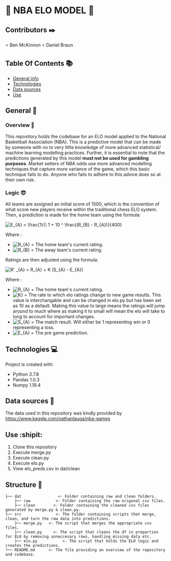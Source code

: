 # :basketball: **NBA ELO MODEL** :basketball:

## **Contributors** :black_nib:
:star: Ben McKinnon
:star: Daniel Braun

## **Table Of Contents** :books:
* [General info](#general-info)
* [Technologies](#technologies)
* [Data sources](#data-sources)
* [Use](#use)

## **General** :page_with_curl:
### Overview :speech_balloon:

This repository holds the codebase for an ELO model applied to the National Basketball Association (NBA). This is a predictive model that can be made by someone with no to very little knowledge of more advanced statistical/ machine learning modelling practices. Further, it is essential to note that the predictions generated by this model **must not be used for gambling purposes**. Market setters of NBA odds use more advanced modelling techniques that capture more variance of the game, which this basic technique fails to do. Anyone who fails to adhere to this advice does so at their own risk.

### Logic :sunglasses:
All teams are assigned an initial score of 1500, which is the convention of what score new players receive within the traditional chess ELO system. Then, a prediction is made for the home team using the formula: 

<img src="https://latex.codecogs.com/svg.image?&space;E_{A}&space;=&space;&space;\frac{1}{\&space;1&space;&plus;&space;10&space;^&space;\frac{(R_{B}&space;-&space;R_{A})}{400}&space;" title=" E_{A} = \frac{1}{\ 1 + 10 ^ \frac{(R_{B} - R_{A})}{400} " />

Where :
* <img src="https://latex.codecogs.com/svg.image?&space;R_{A}" title=" R_{A}" /> = The home team's current rating.
* <img src="https://latex.codecogs.com/svg.image?&space;R_{B}" title=" R_{B}" /> = The away team's current rating.

Ratings are then adjusted using the formula:

<img src="https://latex.codecogs.com/svg.image?&space;R'&space;_{A}&space;=&space;&space;R_{A}&space;&plus;&space;K&space;(S_{A}&space;-&space;E_{A})" title=" R' _{A} = R_{A} + K (S_{A} - E_{A})" />

Where :
* <img src="https://latex.codecogs.com/svg.image?&space;R_{A}" title=" R_{A}" /> = The home team's current rating.
* <img src="https://latex.codecogs.com/svg.image?&space;{K}" title="K}" /> = The rate to which elo ratings change to new game results. This value is interchangable and can be changed in elo.py but has been set as 10 as a default. Making this value to large means the ratings will jump around to much where as making it to small will mean the elo will take to long to account for important changes.
* <img src="https://latex.codecogs.com/svg.image?&space;S_{A}" title=" S_{A}" /> = The match result. Will either be 1 representing win or 0 representing a loss.
* <img src="https://latex.codecogs.com/svg.image?&space;E_{A}" title=" E_{A}" /> = The pre game prediction.

## **Technologies** :computer: 
Project is created with:
  * Python 3.7.8
  * Pandas 1.0.3
  * Numpy 1.19.4

## **Data sources** :open_file_folder:
The data used in this repository was kindly provided by https://www.kaggle.com/nathanlauga/nba-games

## Use :shipit:
1. Clone this repository
2. Execute merge.py
3. Execute clean.py
4. Execute elo.py
5. View elo_preds.csv in dat/clean

## Structure :microscope:
    ├── dat   		       <- Folder containing raw and clean folders.
        ├── raw		      <- Folder containing the raw origonal csv files.
        ├── clean    	 <- Folder containing the cleaned csv files generated by merge.py & clean.py.
    ├── src    		      <- The folder containing scripts that merge, clean, and turn the raw data into predictions.
        ├── merge.py   <- The script that merges the appropriate csv files.
        ├── clean.py 	 <- The script that cleans the df in prepartion for ELO by removing unneccesary rows, handling missing data etc.
        ├── elo.py  		 <- The script that holds the ELO logic and creates the predictions.
    └── README.md      <- The file providing an overview of the repository and codebase.

